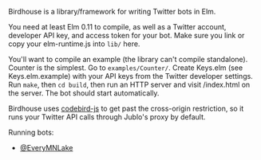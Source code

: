 Birdhouse is a library/framework for writing Twitter bots in Elm.

You need at least Elm 0.11 to compile, as well as a Twitter account, developer API key, and access token for your bot. Make sure you link or copy your elm-runtime.js into `lib/` here.

You'll want to compile an example (the library can't compile standalone). Counter is the simplest. Go to `examples/Counter/`. Create Keys.elm (see Keys.elm.example) with your API keys from the Twitter developer settings. Run `make`, then `cd build`, then run an HTTP server and visit /index.html on the server. The bot should start automatically.

Birdhouse uses [codebird-js](https://github.com/jublonet/codebird-js) to get past the cross-origin restriction, so it runs your Twitter API calls through Jublo's proxy by default.

Running bots:
- [@EveryMNLake](https://twitter.com/EveryMNLake)
